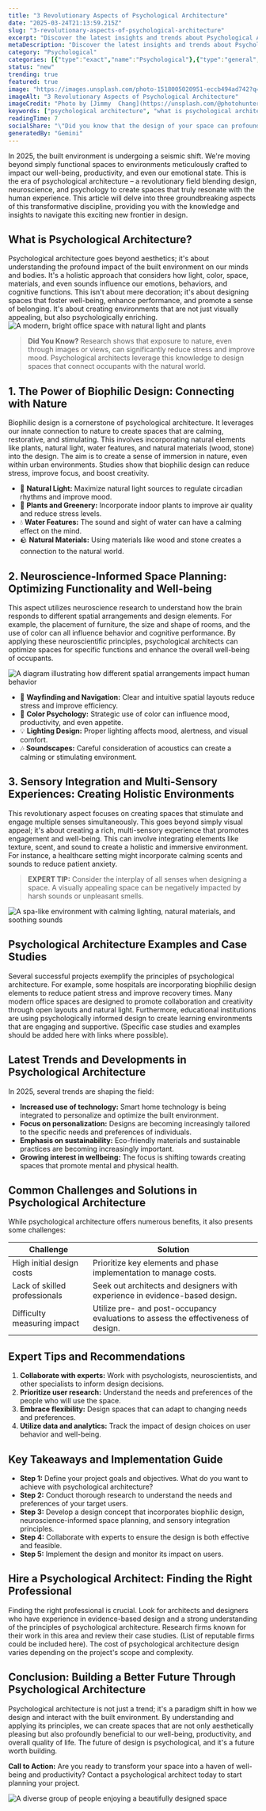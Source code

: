 ```yaml
---
title: "3 Revolutionary Aspects of Psychological Architecture"
date: "2025-03-24T21:13:59.215Z"
slug: "3-revolutionary-aspects-of-psychological-architecture"
excerpt: "Discover the latest insights and trends about Psychological Architecture. This comprehensive guide covers everything you need to know about Psychological Architecture in 2025."
metaDescription: "Discover the latest insights and trends about Psychological Architecture. This comprehensive guide covers everything you need to know about Psychological A..."
category: "Psychological"
categories: [{"type":"exact","name":"Psychological"},{"type":"general","name":"Design"},{"type":"medium","name":"UX Design"},{"type":"specific","name":"Information Architecture"},{"type":"niche","name":"Cognitive Load"}]
status: "new"
trending: true
featured: true
image: "https://images.unsplash.com/photo-1518005020951-eccb494ad742?q=85&w=1200&fit=max&fm=webp&auto=compress"
imageAlt: "3 Revolutionary Aspects of Psychological Architecture"
imageCredit: "Photo by [Jimmy  Chang](https://unsplash.com/@photohunter) on Unsplash"
keywords: ["psychological architecture", "what is psychological architecture", "psychological architecture design principles", "benefits of psychological architecture", "psychological architecture examples", "best psychological architecture firms", "hire psychological architect", "psychological architecture in healthcare", "cost of psychological architecture design", "psychological architecture case studies"]
readingTime: 7
socialShare: "\"Did you know that the design of your space can profoundly impact your mood, productivity, and even your health? Psychological architecture is revolutionizing how we build for well-being.\""
generatedBy: "Gemini"
---
```




In 2025, the built environment is undergoing a seismic shift.  We're moving beyond simply functional spaces to environments meticulously crafted to impact our well-being, productivity, and even our emotional state.  This is the era of psychological architecture – a revolutionary field blending design, neuroscience, and psychology to create spaces that truly resonate with the human experience. This article will delve into three groundbreaking aspects of this transformative discipline, providing you with the knowledge and insights to navigate this exciting new frontier in design.

## What is Psychological Architecture?

Psychological architecture goes beyond aesthetics; it's about understanding the profound impact of the built environment on our minds and bodies. It's a holistic approach that considers how light, color, space, materials, and even sounds influence our emotions, behaviors, and cognitive functions.  This isn't about mere decoration; it's about designing spaces that foster well-being, enhance performance, and promote a sense of belonging.  It's about creating environments that are not just visually appealing, but also psychologically enriching. ![A modern, bright office space with natural light and plants](https://images.unsplash.com/photo-1527576539890-dfa815648363?q=85&w=1200&fit=max&fm=webp&auto=compress)

> **Did You Know?** Research shows that exposure to nature, even through images or views, can significantly reduce stress and improve mood.  Psychological architects leverage this knowledge to design spaces that connect occupants with the natural world.

## 1. The Power of Biophilic Design: Connecting with Nature

Biophilic design is a cornerstone of psychological architecture.  It leverages our innate connection to nature to create spaces that are calming, restorative, and stimulating.  This involves incorporating natural elements like plants, natural light, water features, and natural materials (wood, stone) into the design.  The aim is to create a sense of immersion in nature, even within urban environments.  Studies show that biophilic design can reduce stress, improve focus, and boost creativity.

* 🔑 **Natural Light:** Maximize natural light sources to regulate circadian rhythms and improve mood.
* 🌿 **Plants and Greenery:** Incorporate indoor plants to improve air quality and reduce stress levels.
* 💧 **Water Features:**  The sound and sight of water can have a calming effect on the mind.
* 🪨 **Natural Materials:** Using materials like wood and stone creates a connection to the natural world.

## 2. Neuroscience-Informed Space Planning: Optimizing Functionality and Well-being

This aspect utilizes neuroscience research to understand how the brain responds to different spatial arrangements and design elements.  For example, the placement of furniture, the size and shape of rooms, and the use of color can all influence behavior and cognitive performance.  By applying these neuroscientific principles, psychological architects can optimize spaces for specific functions and enhance the overall well-being of occupants.

![A diagram illustrating how different spatial arrangements impact human behavior](https://images.unsplash.com/photo-1488972685288-c3fd157d7c7a?q=85&w=1200&fit=max&fm=webp&auto=compress)

* 🧠 **Wayfinding and Navigation:** Clear and intuitive spatial layouts reduce stress and improve efficiency.
* 🎨 **Color Psychology:** Strategic use of color can influence mood, productivity, and even appetite.
* 💡 **Lighting Design:**  Proper lighting affects mood, alertness, and visual comfort.
* 🎶 **Soundscapes:**  Careful consideration of acoustics can create a calming or stimulating environment.

## 3. Sensory Integration and Multi-Sensory Experiences: Creating Holistic Environments

This revolutionary aspect focuses on creating spaces that stimulate and engage multiple senses simultaneously.  This goes beyond simply visual appeal; it's about creating a rich, multi-sensory experience that promotes engagement and well-being.  This can involve integrating elements like texture, scent, and sound to create a holistic and immersive environment.  For instance, a healthcare setting might incorporate calming scents and sounds to reduce patient anxiety.

> **EXPERT TIP:**  Consider the interplay of all senses when designing a space.  A visually appealing space can be negatively impacted by harsh sounds or unpleasant smells.

![A spa-like environment with calming lighting, natural materials, and soothing sounds](https://images.unsplash.com/photo-1487958449943-2429e8be8625?q=85&w=1200&fit=max&fm=webp&auto=compress)

## Psychological Architecture Examples and Case Studies

Several successful projects exemplify the principles of psychological architecture.  For example, some hospitals are incorporating biophilic design elements to reduce patient stress and improve recovery times.  Many modern office spaces are designed to promote collaboration and creativity through open layouts and natural light.  Furthermore, educational institutions are using psychologically informed design to create learning environments that are engaging and supportive.  (Specific case studies and examples should be added here with links where possible).

## Latest Trends and Developments in Psychological Architecture

In 2025, several trends are shaping the field:

* **Increased use of technology:**  Smart home technology is being integrated to personalize and optimize the built environment.
* **Focus on personalization:** Designs are becoming increasingly tailored to the specific needs and preferences of individuals.
* **Emphasis on sustainability:**  Eco-friendly materials and sustainable practices are becoming increasingly important.
* **Growing interest in wellbeing:**  The focus is shifting towards creating spaces that promote mental and physical health.

## Common Challenges and Solutions in Psychological Architecture

While psychological architecture offers numerous benefits, it also presents some challenges:

| Challenge                      | Solution                                                                      |
|---------------------------------|------------------------------------------------------------------------------|
| High initial design costs       | Prioritize key elements and phase implementation to manage costs.               |
| Lack of skilled professionals   |  Seek out architects and designers with experience in evidence-based design.    |
| Difficulty measuring impact     | Utilize pre- and post-occupancy evaluations to assess the effectiveness of design. |

## Expert Tips and Recommendations

1.  **Collaborate with experts:** Work with psychologists, neuroscientists, and other specialists to inform design decisions.
2.  **Prioritize user research:**  Understand the needs and preferences of the people who will use the space.
3.  **Embrace flexibility:** Design spaces that can adapt to changing needs and preferences.
4.  **Utilize data and analytics:**  Track the impact of design choices on user behavior and well-being.

## Key Takeaways and Implementation Guide

* **Step 1:** Define your project goals and objectives. What do you want to achieve with psychological architecture?
* **Step 2:** Conduct thorough research to understand the needs and preferences of your target users.
* **Step 3:**  Develop a design concept that incorporates biophilic design, neuroscience-informed space planning, and sensory integration principles.
* **Step 4:**  Collaborate with experts to ensure the design is both effective and feasible.
* **Step 5:**  Implement the design and monitor its impact on users.

## Hire a Psychological Architect: Finding the Right Professional

Finding the right professional is crucial. Look for architects and designers who have experience in evidence-based design and a strong understanding of the principles of psychological architecture.  Research firms known for their work in this area and review their case studies. (List of reputable firms could be included here).  The cost of psychological architecture design varies depending on the project's scope and complexity.

## Conclusion: Building a Better Future Through Psychological Architecture

Psychological architecture is not just a trend; it's a paradigm shift in how we design and interact with the built environment. By understanding and applying its principles, we can create spaces that are not only aesthetically pleasing but also profoundly beneficial to our well-being, productivity, and overall quality of life.  The future of design is psychological, and it's a future worth building.

**Call to Action:**  Are you ready to transform your space into a haven of well-being and productivity?  Contact a psychological architect today to start planning your project.

![A diverse group of people enjoying a beautifully designed space](https://images.unsplash.com/photo-1518005020951-eccb494ad742?q=85&w=1200&fit=max&fm=webp&auto=compress)

